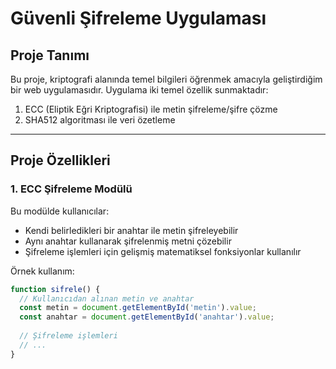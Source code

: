 # Güvenli Şifreleme Uygulaması

## Proje Tanımı
Bu proje, kriptografi alanında temel bilgileri öğrenmek amacıyla geliştirdiğim bir web uygulamasıdır. Uygulama iki temel özellik sunmaktadır:

1. ECC (Eliptik Eğri Kriptografisi) ile metin şifreleme/şifre çözme
2. SHA512 algoritması ile veri özetleme

---

## Proje Özellikleri

### 1. ECC Şifreleme Modülü
Bu modülde kullanıcılar:
- Kendi belirledikleri bir anahtar ile metin şifreleyebilir
- Aynı anahtar kullanarak şifrelenmiş metni çözebilir
- Şifreleme işlemleri için gelişmiş matematiksel fonksiyonlar kullanılır

Örnek kullanım:
```javascript
function sifrele() {
  // Kullanıcıdan alınan metin ve anahtar
  const metin = document.getElementById('metin').value;
  const anahtar = document.getElementById('anahtar').value;
  
  // Şifreleme işlemleri
  // ...
}
